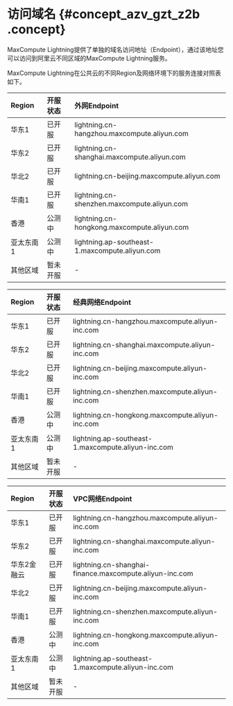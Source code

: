 # 访问域名 {#concept_azv_gzt_z2b .concept}

MaxCompute Lightning提供了单独的域名访问地址（Endpoint），通过该地址您可以访问到阿里云不同区域的MaxCompute Lightning服务。

MaxCompute Lightning在公共云的不同Region及网络环境下的服务连接对照表如下。

|Region|开服状态|外网Endpoint|
|:-----|:---|:---------|
|华东1|已开服|lightning.cn-hangzhou.maxcompute.aliyun.com|
|华东2|已开服|lightning.cn-shanghai.maxcompute.aliyun.com|
|华北2|已开服|lightning.cn-beijing.maxcompute.aliyun.com|
|华南1|已开服|lightning.cn-shenzhen.maxcompute.aliyun.com|
|香港|公测中|lightning.cn-hongkong.maxcompute.aliyun.com|
|亚太东南1|公测中|lightning.ap-southeast-1.maxcompute.aliyun.com|
|其他区域|暂未开服|-|

|Region|开服状态|经典网络Endpoint|
|:-----|:---|:-----------|
|华东1|已开服|lightning.cn-hangzhou.maxcompute.aliyun-inc.com|
|华东2|已开服|lightning.cn-shanghai.maxcompute.aliyun-inc.com|
|华北2|已开服|lightning.cn-beijing.maxcompute.aliyun-inc.com|
|华南1|已开服|lightning.cn-shenzhen.maxcompute.aliyun-inc.com|
|香港|公测中|lightning.cn-hongkong.maxcompute.aliyun-inc.com|
|亚太东南1|公测中|lightning.ap-southeast-1.maxcompute.aliyun-inc.com|
|其他区域|暂未开服|-|

|Region|开服状态|VPC网络Endpoint|
|:-----|:---|:------------|
|华东1|已开服|lightning.cn-hangzhou.maxcompute.aliyun-inc.com|
|华东2|已开服|lightning.cn-shanghai.maxcompute.aliyun-inc.com|
|华东2金融云|已开服|lightning.cn-shanghai-finance.maxcompute.aliyun-inc.com|
|华北2|已开服|lightning.cn-beijing.maxcompute.aliyun-inc.com|
|华南1|已开服|lightning.cn-shenzhen.maxcompute.aliyun-inc.com|
|香港|公测中|lightning.cn-hongkong.maxcompute.aliyun-inc.com|
|亚太东南1|公测中|lightning.ap-southeast-1.maxcompute.aliyun-inc.com|
|其他区域|暂未开服|-|


